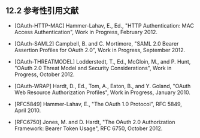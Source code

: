 ## 12.2 参考性引用文献

- [OAuth-HTTP-MAC]
  Hammer-Lahav, E., Ed., "HTTP Authentication: MAC Access Authentication", Work in Progress, February 2012.

- [OAuth-SAML2]
  Campbell, B. and C. Mortimore, "SAML 2.0 Bearer Assertion Profiles for OAuth 2.0", Work in Progress, September 2012.

- [OAuth-THREATMODEL]
  Lodderstedt, T., Ed., McGloin, M., and P. Hunt, "OAuth 2.0 Threat Model and Security Considerations", Work in Progress, October 2012.

- [OAuth-WRAP]
  Hardt, D., Ed., Tom, A., Eaton, B., and Y. Goland, "OAuth Web Resource Authorization Profiles", Work in Progress, January 2010.

- [RFC5849]
  Hammer-Lahav, E., "The OAuth 1.0 Protocol", RFC 5849, April 2010.

- [RFC6750]
  Jones, M. and D. Hardt, "The OAuth 2.0 Authorization Framework: Bearer Token Usage", RFC 6750, October 2012.
